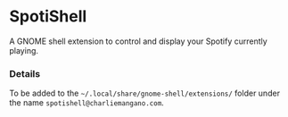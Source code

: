 # SpotiShell

A GNOME shell extension to control and display your Spotify currently playing.


### Details
To be added to the `~/.local/share/gnome-shell/extensions/` folder under the name `spotishell@charliemangano.com`.